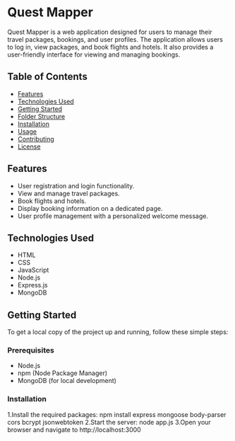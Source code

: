 # Quest Mapper

Quest Mapper is a web application designed for users to manage their travel packages, bookings, and user profiles. The application allows users to log in, view packages, and book flights and hotels. It also provides a user-friendly interface for viewing and managing bookings.

## Table of Contents

- [Features](#features)
- [Technologies Used](#technologies-used)
- [Getting Started](#getting-started)
- [Folder Structure](#folder-structure)
- [Installation](#installation)
- [Usage](#usage)
- [Contributing](#contributing)
- [License](#license)

## Features

- User registration and login functionality.
- View and manage travel packages.
- Book flights and hotels.
- Display booking information on a dedicated page.
- User profile management with a personalized welcome message.

## Technologies Used

- HTML
- CSS
- JavaScript
- Node.js
- Express.js
- MongoDB

## Getting Started

To get a local copy of the project up and running, follow these simple steps:

### Prerequisites

- Node.js
- npm (Node Package Manager)
- MongoDB (for local development)

### Installation

1.Install the required packages:
npm install express mongoose body-parser cors bcrypt jsonwebtoken
2.Start the server:
node app.js
3.Open your browser and navigate to http://localhost:3000
